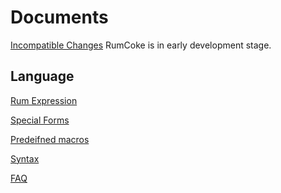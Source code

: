 Documents
=========

[Incompatible Changes](UPGRADE.md) RumCoke is in early development stage.

Language
--------

[Rum Expression](rum_expr.md)

[Special Forms](special_forms.md)

[Predeifned macros](predef_macros.md)

[Syntax](syntax.md)

[FAQ](faq.md)
